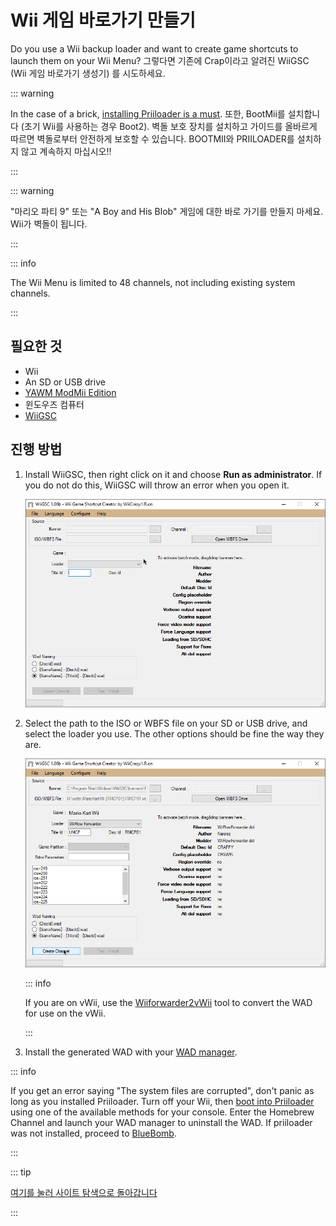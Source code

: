 # Wii 게임 바로가기 만들기

Do you use a Wii backup loader and want to create game shortcuts to launch them on your Wii Menu? 그렇다면 기존에 Crap이라고 알려진 WiiGSC (Wii 게임 바로가기 생성기) 를 시도하세요.

::: warning

In the case of a brick, [installing Priiloader is a must](/priiloader). 또한, BootMii를 설치합니다 (초기 Wii를 사용하는 경우 Boot2). 벽돌 보호 장치를 설치하고 가이드를 올바르게 따르면 벽돌로부터 안전하게 보호할 수 있습니다. BOOTMII와 PRIILOADER를 설치하지 않고 계속하지 마십시오!!

:::

::: warning

"마리오 파티 9" 또는 "A Boy and His Blob" 게임에 대한 바로 가기를 만들지 마세요. Wii가 벽돌이 됩니다.

:::

::: info

The Wii Menu is limited to 48 channels, not including existing system channels.

:::

## 필요한 것

- Wii
- An SD or USB drive
- [YAWM ModMii Edition](yawmme)
- 윈도우즈 컴퓨터
- [WiiGSC](https://wiidatabase.de/downloads/pc-tools/wiigsc-ehemals-crap/)

## 진행 방법

1. Install WiiGSC, then right click on it and choose **Run as administrator**. If you do not do this, WiiGSC will throw an error when you open it.

   ![](/images/desktop-apps/wiigsc/wiigsc-home.png)

2. Select the path to the ISO or WBFS file on your SD or USB drive, and select the loader you use. The other options should be fine the way they are.

   ![](/images/desktop-apps/wiigsc/wiigsc-selection.png)

   ::: info

   If you are on vWii, use the [Wiiforwarder2vWii](https://gbatemp.net/download/wiiforwarder2vwii-wii-forwarder-to-vwii-wii-u-forwarder-converter-beta-version.37254/) tool to convert the WAD for use on the vWii.

   :::

3. Install the generated WAD with your [WAD manager](yawmme).

::: info

If you get an error saying "The system files are corrupted", don't panic as long as you installed Priiloader. Turn off your Wii, then [boot into Priiloader](priiloader#section-iii---entering-priiloader) using one of the available methods for your console. Enter the Homebrew Channel and launch your WAD manager to uninstall the WAD. If priiloader was not installed, proceed to [BlueBomb](bluebomb).

:::

::: tip

[여기를 눌러 사이트 탐색으로 돌아갑니다](site-navigation)

:::
